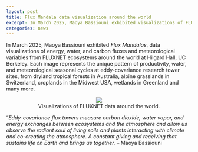 ```yaml
---
layout: post
title: Flux Mandala data visualization around the world
excerpt: In March 2025, Maoya Bassiouni exhibited visualizations of FLUXNET data from global ecosystems.
categories: news
---
```


In March 2025, Maoya Bassiouni exhibited <i>Flux Mandalas</i>, data visualizations of energy, water, and carbon fluxes and meteorological variables from FLUXNET ecosystems around the world at Hilgard Hall, UC Berkeley. Each image represents the unique pattern of productivity, water, and meteorological seasonal cycles at eddy-covariance research tower sites, from dryland tropical forests in Australia, alpine grasslands in Switzerland, croplands in the Midwest USA, wetlands in Greenland and many more.

<figure style="text-align: center;" >
  <img src="https://fluxnetart.github.io/images/flux_manadala_stack_soma.gif" style="max-height: 777px; height: auto;">
  <figcaption>Visualizations of FLUXNET data around the world.</figcaption>
</figure>

“<i>Eddy-covariance flux towers measure carbon dioxide, water vapor, and energy exchanges between ecosystems and the atmosphere and allow us observe the radiant soul of living soils and plants interacting with climate and co-creating the atmosphere. A constant giving and receiving that sustains life on Earth and brings us together. </i> –  Maoya Bassiouni

